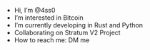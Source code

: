 - Hi, I’m @4ss0
- I’m interested in Bitcoin
- I’m currently developing in Rust and Python
- Collaborating on Stratum V2 Project
- How to reach me: DM me

<!---
4ss0/4ss0 is a ✨ special ✨ repository because its `README.md` (this file) appears on your GitHub profile.
You can click the Preview link to take a look at your changes.
--->
